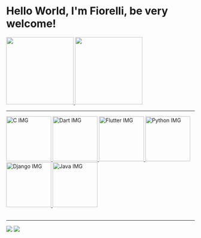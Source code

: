 # Hello World, I'm Fiorelli, be very welcome!

<table>
  <a href="https://github.com/fiorellizz">
  <img height="180em" src="https://github-readme-stats.vercel.app/api?username=fiorellizz&show_icons=true&theme=tokyonight&include_all_commits=true&count_private=true"/>
  <img height="180em" src="https://github-readme-stats.vercel.app/api/top-langs/?username=fiorellizz&layout=compact&langs_count=6&theme=tokyonight"/>
    <hr>
  <img src="https://avatars.githubusercontent.com/u/25699522?s=200&v=4" width="120" alt="C IMG">
  <img src="https://img.icons8.com/color/2x/dart.png" width="120" alt="Dart IMG">
  <img src="https://img.icons8.com/color/2x/flutter.png" width="120" alt="Flutter IMG">
  <img src="https://img.icons8.com/color/2x/python.png" width="120" alt="Python IMG">
  <img src="https://img.icons8.com/color/2x/django.png" width="120" alt="Django IMG">
  <img src="https://cdn-icons-png.flaticon.com/256/226/226777.png" width="120" alt="Java IMG">
</table>
  <hr>
<div> 
  <a href="https://www.instagram.com/fiorellizz/" target="_blank"><img src="https://img.shields.io/badge/-Instagram-%23E4405F?style=for-the-badge&logo=instagram&logoColor=white" target="_blank"></a>
  <a href="https://www.linkedin.com/in/fiorellizz/" target="_blank"><img src="https://img.shields.io/badge/-LinkedIn-%230077B5?style=for-the-badge&logo=linkedin&logoColor=white" target="_blank"></a> 
</div>

